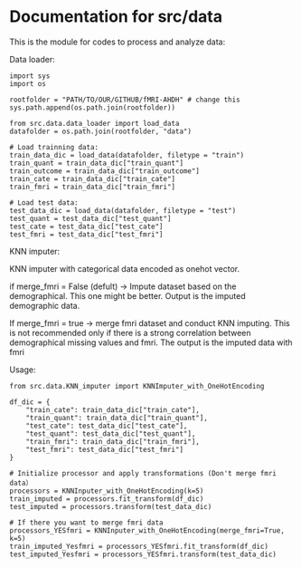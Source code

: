 # Documentation for src/data 

This is the module for codes to process and analyze data: 

Data loader: 

```
import sys
import os 

rootfolder = "PATH/TO/OUR/GITHUB/fMRI-AHDH" # change this
sys.path.append(os.path.join(rootfolder))

from src.data.data_loader import load_data 
datafolder = os.path.join(rootfolder, "data")

# Load trainning data: 
train_data_dic = load_data(datafolder, filetype = "train") 
train_quant = train_data_dic["train_quant"]
train_outcome = train_data_dic["train_outcome"]
train_cate = train_data_dic["train_cate"]
train_fmri = train_data_dic["train_fmri"] 

# Load test data: 
test_data_dic = load_data(datafolder, filetype = "test")
test_quant = test_data_dic["test_quant"]
test_cate = test_data_dic["test_cate"]
test_fmri = test_data_dic["test_fmri"]
```

KNN imputer: 

KNN imputer with categorical data encoded as onehot vector. 

if merge_fmri = False (defult) -> Impute dataset based on the demographical. This one might be better. Output is the imputed demographic data. 

If merge_fmri = true -> merge fmri dataset and conduct KNN imputing. This is not recommended only if there is a strong correlation between demographical missing values and fmri. The output is the imputed data with fmri

Usage: 
```
from src.data.KNN_imputer import KNNImputer_with_OneHotEncoding

df_dic = {
    "train_cate": train_data_dic["train_cate"],
    "train_quant": train_data_dic["train_quant"],
    "test_cate": test_data_dic["test_cate"],
    "test_quant": test_data_dic["test_quant"],
    "train_fmri": train_data_dic["train_fmri"],
    "test_fmri": test_data_dic["test_fmri"]
}

# Initialize processor and apply transformations (Don't merge fmri data）
processors = KNNInputer_with_OneHotEncoding(k=5)
train_imputed = processors.fit_transform(df_dic)  
test_imputed = processors.transform(test_data_dic)  

# If there you want to merge fmri data 
processors_YESfmri = KNNInputer_with_OneHotEncoding(merge_fmri=True, k=5)
train_imputed_Yesfmri = processors_YESfmri.fit_transform(df_dic)  
test_imputed_Yesfmri = processors_YESfmri.transform(test_data_dic)  

```